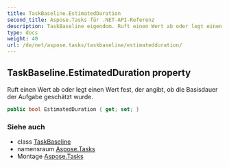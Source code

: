 ```yaml
---
title: TaskBaseline.EstimatedDuration
second_title: Aspose.Tasks für .NET-API-Referenz
description: TaskBaseline eigendom. Ruft einen Wert ab oder legt einen Wert fest der angibt ob die Basisdauer der Aufgabe geschätzt wurde.
type: docs
weight: 40
url: /de/net/aspose.tasks/taskbaseline/estimatedduration/
---
```

## TaskBaseline.EstimatedDuration property

Ruft einen Wert ab oder legt einen Wert fest, der angibt, ob die Basisdauer der Aufgabe geschätzt wurde.

```csharp
public bool EstimatedDuration { get; set; }
```

### Siehe auch

* class [TaskBaseline](../)
* namensraum [Aspose.Tasks](../../taskbaseline/)
* Montage [Aspose.Tasks](../../../)


